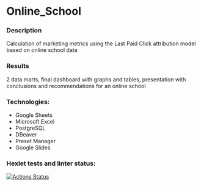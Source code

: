 # Online_School

### Description
Calculation of marketing metrics using the Last Paid Click attribution model based on online school data

### Results 
2 data marts, final dashboard with graphs and tables, presentation with conclusions and recommendations for an online school

### Technologies: 
* Google Sheets
* Microsoft Excel
* PostgreSQL
* DBeaver
* Preset Manager
* Google Slides

### Hexlet tests and linter status:
[![Actions Status](https://github.com/matvey532/data-analytics-project-96/actions/workflows/hexlet-check.yml/badge.svg)](https://github.com/matvey532/data-analytics-project-96/actions)
